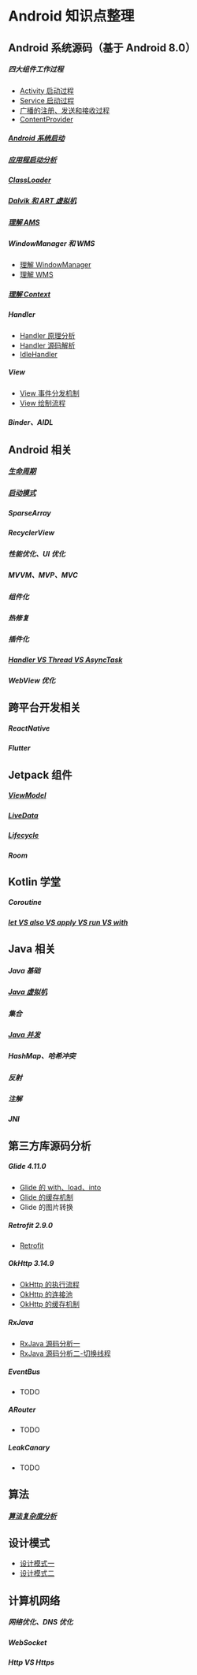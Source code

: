 # **Android 知识点整理**

## Android 系统源码（基于 Android 8.0）

##### 四大组件工作过程

* [Activity 启动过程](https://github.com/FangQi-Jack/Android-/blob/main/Android%20%E7%B3%BB%E7%BB%9F%E6%BA%90%E7%A0%81%E5%88%86%E6%9E%90/%E5%9B%9B%E5%A4%A7%E7%BB%84%E4%BB%B6%E7%9A%84%E5%B7%A5%E4%BD%9C%E8%BF%87%E7%A8%8B/Activity/Activity%20%E7%9A%84%E5%90%AF%E5%8A%A8%E8%BF%87%E7%A8%8B.md)
* [Service 启动过程](https://github.com/FangQi-Jack/Android-/blob/main/Android%20%E7%B3%BB%E7%BB%9F%E6%BA%90%E7%A0%81%E5%88%86%E6%9E%90/%E5%9B%9B%E5%A4%A7%E7%BB%84%E4%BB%B6%E7%9A%84%E5%B7%A5%E4%BD%9C%E8%BF%87%E7%A8%8B/Activity/Activity%20%E7%9A%84%E5%90%AF%E5%8A%A8%E8%BF%87%E7%A8%8B.md)
* [广播的注册、发送和接收过程](https://github.com/FangQi-Jack/Android-/blob/main/Android%20%E7%B3%BB%E7%BB%9F%E6%BA%90%E7%A0%81%E5%88%86%E6%9E%90/%E5%9B%9B%E5%A4%A7%E7%BB%84%E4%BB%B6%E7%9A%84%E5%B7%A5%E4%BD%9C%E8%BF%87%E7%A8%8B/BroadcastReceiver/%E5%B9%BF%E6%92%AD%E7%9A%84%E6%B3%A8%E5%86%8C%E3%80%81%E5%8F%91%E9%80%81%E5%92%8C%E6%8E%A5%E6%94%B6%E8%BF%87%E7%A8%8B.md)
* [ContentProvider](https://github.com/FangQi-Jack/Android-/blob/main/Android%20%E7%B3%BB%E7%BB%9F%E6%BA%90%E7%A0%81%E5%88%86%E6%9E%90/%E5%9B%9B%E5%A4%A7%E7%BB%84%E4%BB%B6%E7%9A%84%E5%B7%A5%E4%BD%9C%E8%BF%87%E7%A8%8B/ContentProvider/ContentProvider%20%E7%9A%84%E5%90%AF%E5%8A%A8%E8%BF%87%E7%A8%8B.md)

##### [Android 系统启动](https://github.com/FangQi-Jack/Android-/blob/main/Android%20%E7%B3%BB%E7%BB%9F%E6%BA%90%E7%A0%81%E5%88%86%E6%9E%90/Android%20%E7%B3%BB%E7%BB%9F%E5%90%AF%E5%8A%A8/Android%20%E7%B3%BB%E7%BB%9F%E5%90%AF%E5%8A%A8.md)

##### [应用程启动分析](https://github.com/FangQi-Jack/Android-/blob/main/Android%20%E7%B3%BB%E7%BB%9F%E6%BA%90%E7%A0%81%E5%88%86%E6%9E%90/%E5%BA%94%E7%94%A8%E7%A8%8B%E5%BA%8F%E5%90%AF%E5%8A%A8/%E5%BA%94%E7%94%A8%E7%A8%8B%E5%BA%8F%E8%BF%9B%E7%A8%8B%E5%90%AF%E5%8A%A8.md)

##### [ClassLoader](https://github.com/FangQi-Jack/Android-/blob/main/Android%20%E7%B3%BB%E7%BB%9F%E6%BA%90%E7%A0%81%E5%88%86%E6%9E%90/ClassLoader/ClassLoader.md)

##### [Dalvik 和 ART 虚拟机](https://github.com/FangQi-Jack/Android-/blob/main/Android%20%E7%B3%BB%E7%BB%9F%E6%BA%90%E7%A0%81%E5%88%86%E6%9E%90/Dalvik%20%E5%92%8C%20ART.md)

##### [理解 AMS](https://github.com/FangQi-Jack/Android-/blob/main/Android%20%E7%B3%BB%E7%BB%9F%E6%BA%90%E7%A0%81%E5%88%86%E6%9E%90/%E7%90%86%E8%A7%A3%20ActivityManagerService/%E7%90%86%E8%A7%A3%20ActivityManagerService.md)

##### WindowManager 和 WMS

* [理解 WindowManager](https://github.com/FangQi-Jack/Android-/blob/main/Android%20%E7%B3%BB%E7%BB%9F%E6%BA%90%E7%A0%81%E5%88%86%E6%9E%90/%E7%90%86%E8%A7%A3WindowManager/%E7%90%86%E8%A7%A3WindowManager.md)
* [理解 WMS](https://github.com/FangQi-Jack/Android-/blob/main/Android%20%E7%B3%BB%E7%BB%9F%E6%BA%90%E7%A0%81%E5%88%86%E6%9E%90/%E7%90%86%E8%A7%A3WindowManager/%E7%90%86%E8%A7%A3%20WindowManagerService.md)

##### [理解 Context](https://github.com/FangQi-Jack/Android-/blob/main/Android%20%E7%B3%BB%E7%BB%9F%E6%BA%90%E7%A0%81%E5%88%86%E6%9E%90/%E7%90%86%E8%A7%A3%E4%B8%8A%E4%B8%8B%E6%96%87Context/%E7%90%86%E8%A7%A3Context.md)

##### Handler

* [Handler 原理分析](https://github.com/FangQi-Jack/Android-/blob/main/Android/handler%E5%8E%9F%E7%90%86%E5%88%86%E6%9E%90.md)
* [Handler 源码解析](https://github.com/FangQi-Jack/Android-/blob/main/Android%20%E7%B3%BB%E7%BB%9F%E6%BA%90%E7%A0%81%E5%88%86%E6%9E%90/Handler%20%E6%BA%90%E7%A0%81%E5%88%86%E6%9E%90.md)
* [IdleHandler](https://github.com/FangQi-Jack/Android-Diary/blob/main/Android%20%E7%B3%BB%E7%BB%9F%E6%BA%90%E7%A0%81%E5%88%86%E6%9E%90/IdleHandler.md)

##### View

* [View 事件分发机制](https://github.com/FangQi-Jack/Android-/blob/main/Android%20%E7%B3%BB%E7%BB%9F%E6%BA%90%E7%A0%81%E5%88%86%E6%9E%90/View/View%E4%BA%8B%E4%BB%B6%E5%88%86%E5%8F%91%E6%9C%BA%E5%88%B6.md)
* [View 绘制流程](https://github.com/FangQi-Jack/Android-/blob/main/Android%20%E7%B3%BB%E7%BB%9F%E6%BA%90%E7%A0%81%E5%88%86%E6%9E%90/View/View%20%E7%BB%98%E5%88%B6%E6%B5%81%E7%A8%8B.md)

##### Binder、AIDL



## Android 相关

##### [生命周期](https://github.com/FangQi-Jack/Android-/blob/main/Android/%E7%94%9F%E5%91%BD%E5%91%A8%E6%9C%9F.md)

##### [启动模式](https://github.com/FangQi-Jack/Android-/blob/main/Android/Activity%20launchMode.md)

##### SparseArray

##### RecyclerView

##### 性能优化、UI 优化

##### MVVM、MVP、MVC

##### 组件化

##### 热修复

##### 插件化

##### [Handler VS Thread VS AsyncTask](https://github.com/FangQi-Jack/Android-/blob/main/Android/Handler%20VS%20Thread%20VS%20AsyncTask.md)

##### WebView 优化



## 跨平台开发相关

##### ReactNative

##### Flutter



## Jetpack 组件

##### [ViewModel](https://github.com/FangQi-Jack/Android-/blob/main/Jetpack/ViewModel%20%E8%A7%A3%E6%9E%90.md)

##### [LiveData](https://github.com/FangQi-Jack/Android-/blob/main/Jetpack/LiveData%20%E6%BA%90%E7%A0%81%E8%A7%A3%E6%9E%90.md)

##### [Lifecycle](https://github.com/FangQi-Jack/Android-/blob/main/Jetpack/Lifycycle%20%E8%A7%A3%E6%9E%90.md)

##### Room



## Kotlin 学堂

##### Coroutine

##### [**let VS also VS apply VS run VS with**](https://github.com/FangQi-Jack/Android-/blob/main/Kotlin%20%E5%AD%A6%E5%A0%82/let%20VS%20also%20VS%20apply%20VS%20run%20VS%20with.md)



## Java 相关

##### Java 基础

##### [Java 虚拟机](https://github.com/FangQi-Jack/Android-/blob/main/Java%E7%9B%B8%E5%85%B3/Java%20%E8%99%9A%E6%8B%9F%E6%9C%BA/Java%20%E8%99%9A%E6%8B%9F%E6%9C%BA.md)

##### 集合

##### [Java 并发](https://github.com/FangQi-Jack/Android-/blob/main/Java%E7%9B%B8%E5%85%B3/Java%20%E5%B9%B6%E5%8F%91.md)

##### HashMap、哈希冲突

##### 反射

##### 注解

##### JNI



## 第三方库源码分析

##### Glide 4.11.0

* [Glide 的 with、load、into](https://github.com/FangQi-Jack/Android-/blob/main/%E7%AC%AC%E4%B8%89%E6%96%B9%E5%BA%93%E5%88%86%E6%9E%90/Glide%204.11.0%20%E8%A7%A3%E6%9E%90/Glide%20%E7%9A%84%20with%E3%80%81load%20%E5%92%8C%20into%20%E8%A7%A3%E6%9E%90.md)
* [Glide 的缓存机制](https://github.com/FangQi-Jack/Android-/blob/main/%E7%AC%AC%E4%B8%89%E6%96%B9%E5%BA%93%E5%88%86%E6%9E%90/Glide%204.11.0%20%E8%A7%A3%E6%9E%90/Glide%20%E7%BC%93%E5%AD%98%E6%9C%BA%E5%88%B6.md)
* Glide 的图片转换

##### Retrofit 2.9.0

* [Retrofit](https://github.com/FangQi-Jack/Android-/blob/main/%E7%AC%AC%E4%B8%89%E6%96%B9%E5%BA%93%E5%88%86%E6%9E%90/Retrofit%202.9.0/Retrofit%202.9.0%E8%A7%A3%E6%9E%90.md)

##### OkHttp 3.14.9

* [OkHttp 的执行流程](https://github.com/FangQi-Jack/Android-/blob/main/%E7%AC%AC%E4%B8%89%E6%96%B9%E5%BA%93%E5%88%86%E6%9E%90/OkHttp%203.14.9/OkHttp%203.14.9%20%E6%89%A7%E8%A1%8C%E6%B5%81%E7%A8%8B%E5%88%86%E6%9E%90.md)
* [OkHttp 的连接池](https://github.com/FangQi-Jack/Android-/blob/main/%E7%AC%AC%E4%B8%89%E6%96%B9%E5%BA%93%E5%88%86%E6%9E%90/OkHttp%203.14.9/OkHttp%20%E7%9A%84%E8%BF%9E%E6%8E%A5%E6%B1%A0.md)
* [OkHttp 的缓存机制](https://github.com/FangQi-Jack/Android-/blob/main/%E7%AC%AC%E4%B8%89%E6%96%B9%E5%BA%93%E5%88%86%E6%9E%90/OkHttp%203.14.9/OkHttp%20%E7%9A%84%E7%BC%93%E5%AD%98%E7%AD%96%E7%95%A5.md)

##### RxJava

* [RxJava 源码分析一](https://github.com/FangQi-Jack/Android-/blob/main/%E7%AC%AC%E4%B8%89%E6%96%B9%E5%BA%93%E5%88%86%E6%9E%90/RxJava/RxJava%20%E6%BA%90%E7%A0%81%E5%88%86%E6%9E%90%E4%B8%80.md)
* [RxJava 源码分析二-切换线程](https://github.com/FangQi-Jack/Android-/blob/main/%E7%AC%AC%E4%B8%89%E6%96%B9%E5%BA%93%E5%88%86%E6%9E%90/RxJava/RxJava%20%E6%BA%90%E7%A0%81%E5%88%86%E6%9E%90%E4%BA%8C-%E7%BA%BF%E7%A8%8B%E5%88%87%E6%8D%A2.md)

##### EventBus

* TODO

##### ARouter

* TODO

##### LeakCanary

* TODO



## 算法

##### [算法复杂度分析](https://github.com/FangQi-Jack/Android-/blob/main/%E7%AE%97%E6%B3%95/%E5%A4%8D%E6%9D%82%E5%BA%A6.md)



## 设计模式

* [设计模式一](https://github.com/FangQi-Jack/Android-Diary/blob/main/%E8%AE%BE%E8%AE%A1%E6%A8%A1%E5%BC%8F/%E8%AE%BE%E8%AE%A1%E6%A8%A1%E5%BC%8F%E4%B8%80.md)
* [设计模式二](https://github.com/FangQi-Jack/Android-Diary/blob/main/%E8%AE%BE%E8%AE%A1%E6%A8%A1%E5%BC%8F/%E8%AE%BE%E8%AE%A1%E6%A8%A1%E5%BC%8F%E4%BA%8C.md)



## 计算机网络

##### 网络优化、DNS 优化

##### WebSocket

##### Http VS Https



